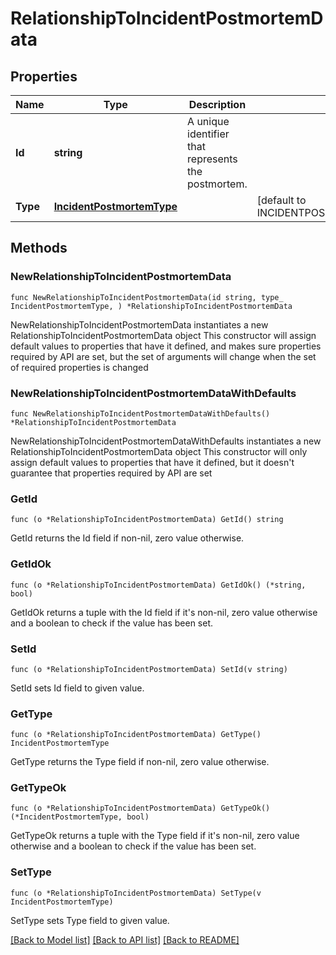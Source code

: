 # RelationshipToIncidentPostmortemData

## Properties

Name | Type | Description | Notes
---- | ---- | ----------- | ------
**Id** | **string** | A unique identifier that represents the postmortem. | 
**Type** | [**IncidentPostmortemType**](IncidentPostmortemType.md) |  | [default to INCIDENTPOSTMORTEMTYPE_INCIDENT_POSTMORTEMS]

## Methods

### NewRelationshipToIncidentPostmortemData

`func NewRelationshipToIncidentPostmortemData(id string, type_ IncidentPostmortemType, ) *RelationshipToIncidentPostmortemData`

NewRelationshipToIncidentPostmortemData instantiates a new RelationshipToIncidentPostmortemData object
This constructor will assign default values to properties that have it defined,
and makes sure properties required by API are set, but the set of arguments
will change when the set of required properties is changed

### NewRelationshipToIncidentPostmortemDataWithDefaults

`func NewRelationshipToIncidentPostmortemDataWithDefaults() *RelationshipToIncidentPostmortemData`

NewRelationshipToIncidentPostmortemDataWithDefaults instantiates a new RelationshipToIncidentPostmortemData object
This constructor will only assign default values to properties that have it defined,
but it doesn't guarantee that properties required by API are set

### GetId

`func (o *RelationshipToIncidentPostmortemData) GetId() string`

GetId returns the Id field if non-nil, zero value otherwise.

### GetIdOk

`func (o *RelationshipToIncidentPostmortemData) GetIdOk() (*string, bool)`

GetIdOk returns a tuple with the Id field if it's non-nil, zero value otherwise
and a boolean to check if the value has been set.

### SetId

`func (o *RelationshipToIncidentPostmortemData) SetId(v string)`

SetId sets Id field to given value.


### GetType

`func (o *RelationshipToIncidentPostmortemData) GetType() IncidentPostmortemType`

GetType returns the Type field if non-nil, zero value otherwise.

### GetTypeOk

`func (o *RelationshipToIncidentPostmortemData) GetTypeOk() (*IncidentPostmortemType, bool)`

GetTypeOk returns a tuple with the Type field if it's non-nil, zero value otherwise
and a boolean to check if the value has been set.

### SetType

`func (o *RelationshipToIncidentPostmortemData) SetType(v IncidentPostmortemType)`

SetType sets Type field to given value.



[[Back to Model list]](../README.md#documentation-for-models) [[Back to API list]](../README.md#documentation-for-api-endpoints) [[Back to README]](../README.md)


